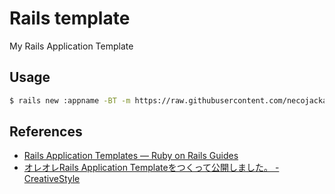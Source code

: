 # Rails template
My Rails Application Template

## Usage
```bash
$ rails new :appname -BT -m https://raw.githubusercontent.com/necojackarc/rails-template/master/template.rb
```

## References
- [Rails Application Templates — Ruby on Rails Guides](http://guides.rubyonrails.org/rails_application_templates.html)
- [オレオレRails Application Templateをつくって公開しました。 - CreativeStyle](http://kadoppe.com/archives/2015/04/rails-application-template.html)
